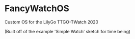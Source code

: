 # FancyWatchOS
Custom OS for the LilyGo TTGO-TWatch 2020

(Built off of the example 'Simple Watch' sketch for time being)
